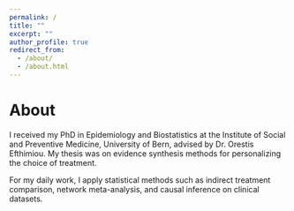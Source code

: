 ```yaml
---
permalink: /
title: ""
excerpt: ""
author_profile: true
redirect_from: 
  - /about/
  - /about.html
---
```


# About

I received my PhD in Epidemiology and Biostatistics at the Institute of Social and Preventive Medicine, University of Bern, advised by Dr. Orestis Efthimiou. My thesis was on evidence synthesis methods for personalizing the choice of treatment.

For my daily work, I apply statistical methods such as indirect treatment comparison, network meta-analysis, and causal inference on clinical datasets.